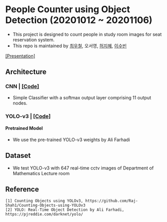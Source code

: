 # People Counter using Object Detection (20201012 ~ 20201106)
- This project is designed to count people in study room images for seat reservation system.
- This repo is maintained by [최우철](https://github.com/choiwoochul), 오서영, [허지혜](https://github.com/jihyeheo), [이수빈](https://github.com/I-SUBIN)  

[[Presentation]](https://github.com/OH-Seoyoung/People_Counter_using_Object_Detection/blob/master/presentation.pdf)  

## Architecture
### CNN | [[Code]](https://github.com/OH-Seoyoung/People_Counter_using_Object_Detection/blob/master/CNN_for_counting_people/People_counter_with_baseline_CNN.ipynb)  
- Simple Classifier with a softmax output layer comprising 11 output nodes.  

### YOLO-v3 | [[Code]](https://github.com/OH-Seoyoung/People_Counter_using_Object_Detection/blob/master/YOLO-v3_test/yolo_opencv.py)  
#### Pretrained Model
- We use the pre-trained YOLO-v3 weights by Ali Farhadi

## Dataset  
- We test YOLO-v3 with 647 real-time cctv images of Department of Mathematics Lecture room

## Reference
```
[1] Counting Objects using YOLOv3, https://github.com/Raj-Shah1/Counting-Objects-using-YOLOv3
[2] YOLO: Real-Time Object Detection by Ali Farhadi, https://pjreddie.com/darknet/yolo/
```
